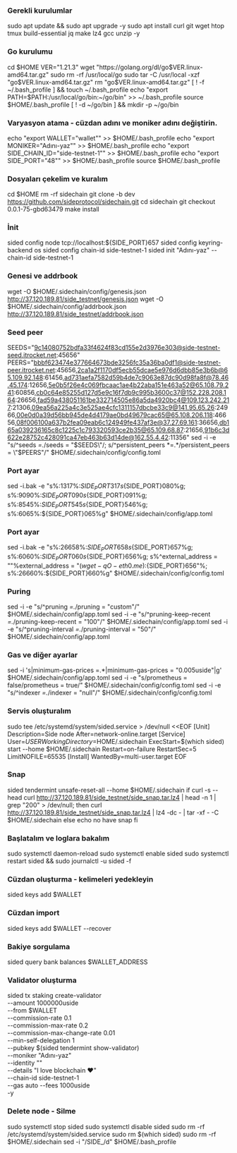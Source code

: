 




### Gerekli kurulumlar
sudo apt update && sudo apt upgrade -y
sudo apt install curl git wget htop tmux build-essential jq make lz4 gcc unzip -y


### Go kurulumu
cd $HOME
VER="1.21.3"
wget "https://golang.org/dl/go$VER.linux-amd64.tar.gz"
sudo rm -rf /usr/local/go
sudo tar -C /usr/local -xzf "go$VER.linux-amd64.tar.gz"
rm "go$VER.linux-amd64.tar.gz"
[ ! -f ~/.bash_profile ] && touch ~/.bash_profile
echo "export PATH=$PATH:/usr/local/go/bin:~/go/bin" >> ~/.bash_profile
source $HOME/.bash_profile
[ ! -d ~/go/bin ] && mkdir -p ~/go/bin

### Varyasyon atama - cüzdan adını ve moniker adını değiştirin.
echo "export WALLET="wallet"" >> $HOME/.bash_profile
echo "export MONIKER="Adını-yaz"" >> $HOME/.bash_profile
echo "export SIDE_CHAIN_ID="side-testnet-1"" >> $HOME/.bash_profile
echo "export SIDE_PORT="48"" >> $HOME/.bash_profile
source $HOME/.bash_profile

### Dosyaları çekelim ve kuralım
cd $HOME
rm -rf sidechain
git clone -b dev https://github.com/sideprotocol/sidechain.git
cd sidechain
git checkout 0.0.1-75-gbd63479
make install

### İnit
sided config node tcp://localhost:${SIDE_PORT}657
sided config keyring-backend os
sided config chain-id side-testnet-1
sided init "Adını-yaz" --chain-id side-testnet-1

### Genesi ve addrbook
wget -O $HOME/.sidechain/config/genesis.json http://37.120.189.81/side_testnet/genesis.json
wget -O $HOME/.sidechain/config/addrbook.json http://37.120.189.81/side_testnet/addrbook.json

### Seed peer
SEEDS="9c14080752bdfa33f4624f83cd155e2d3976e303@side-testnet-seed.itrocket.net:45656"
PEERS="bbbf623474e377664673bde3256fc35a36ba0df1@side-testnet-peer.itrocket.net:45656,2ca1a2f1170df5ecb55dcae5e976d6dbb85e3b6b@65.109.92.148:61456,ad731aefa7582d59b4de7c9063e87dc90d98fa8f@78.46.45.174:12656,5e0b5f26e4c069fbcaac1ae4b22aba151e463a52@65.108.79.241:60856,cb0c64e85255d127d5e9c16f7db9c995b3600c37@152.228.208.164:26656,fad59a438051161be332714505e86a5da4920bc4@109.123.242.217:21306,09ea56a225a4c3e525ae4cfc1311157dbcbe33c9@141.95.65.26:24966,00e0d0a39d56bb945de4d4179ae0bd49679cac65@65.108.206.118:46656,08f006100a637b2fea09eab6c124949fe437af3e@37.27.69.161:36656,db165a039236165c8c1225c1c793320593ce2b35@65.109.68.87:21656,91b6c3d622e28752c428091ca47eb463b63d14de@162.55.4.42:11356"
sed -i -e "s/^seeds *=.*/seeds = \"$SEEDS\"/; s/^persistent_peers *=.*/persistent_peers = \"$PEERS\"/" $HOME/.sidechain/config/config.toml

### Port ayar
sed -i.bak -e "s%:1317%:${SIDE_PORT}317%g;
s%:8080%:${SIDE_PORT}080%g;
s%:9090%:${SIDE_PORT}090%g;
s%:9091%:${SIDE_PORT}091%g;
s%:8545%:${SIDE_PORT}545%g;
s%:8546%:${SIDE_PORT}546%g;
s%:6065%:${SIDE_PORT}065%g" $HOME/.sidechain/config/app.toml

### Port ayar
sed -i.bak -e "s%:26658%:${SIDE_PORT}658%g;
s%:26657%:${SIDE_PORT}657%g;
s%:6060%:${SIDE_PORT}060%g;
s%:26656%:${SIDE_PORT}656%g;
s%^external_address = \"\"%external_address = \"$(wget -qO- eth0.me):${SIDE_PORT}656\"%;
s%:26660%:${SIDE_PORT}660%g" $HOME/.sidechain/config/config.toml

### Puring
sed -i -e "s/^pruning *=.*/pruning = \"custom\"/" $HOME/.sidechain/config/app.toml
sed -i -e "s/^pruning-keep-recent *=.*/pruning-keep-recent = \"100\"/" $HOME/.sidechain/config/app.toml
sed -i -e "s/^pruning-interval *=.*/pruning-interval = \"50\"/" $HOME/.sidechain/config/app.toml

### Gas ve diğer ayarlar
sed -i 's|minimum-gas-prices =.*|minimum-gas-prices = "0.005uside"|g' $HOME/.sidechain/config/app.toml
sed -i -e "s/prometheus = false/prometheus = true/" $HOME/.sidechain/config/config.toml
sed -i -e "s/^indexer *=.*/indexer = \"null\"/" $HOME/.sidechain/config/config.toml

### Servis oluşturalım
sudo tee /etc/systemd/system/sided.service > /dev/null <<EOF
[Unit]
Description=Side node
After=network-online.target
[Service]
User=$USER
WorkingDirectory=$HOME/.sidechain
ExecStart=$(which sided) start --home $HOME/.sidechain
Restart=on-failure
RestartSec=5
LimitNOFILE=65535
[Install]
WantedBy=multi-user.target
EOF

### Snap
sided tendermint unsafe-reset-all --home $HOME/.sidechain
if curl -s --head curl http://37.120.189.81/side_testnet/side_snap.tar.lz4 | head -n 1 | grep "200" > /dev/null; then
  curl http://37.120.189.81/side_testnet/side_snap.tar.lz4 | lz4 -dc - | tar -xf - -C $HOME/.sidechain
    else
  echo no have snap
fi

### Başlatalım ve loglara bakalım
sudo systemctl daemon-reload
sudo systemctl enable sided
sudo systemctl restart sided && sudo journalctl -u sided -f

### Cüzdan oluşturma - kelimeleri yedekleyin
sided keys add $WALLET

### Cüzdan import
sided keys add $WALLET --recover
### Bakiye sorgulama
sided query bank balances $WALLET_ADDRESS

### Validator oluşturma
sided tx staking create-validator \
--amount 1000000uside \
--from $WALLET \
--commission-rate 0.1 \
--commission-max-rate 0.2 \
--commission-max-change-rate 0.01 \
--min-self-delegation 1 \
--pubkey $(sided tendermint show-validator) \
--moniker "Adını-yaz" \
--identity "" \
--details "I love blockchain ❤️" \
--chain-id side-testnet-1 \
--gas auto --fees 1000uside \
-y



### Delete node - Silme
sudo systemctl stop sided
sudo systemctl disable sided
sudo rm -rf /etc/systemd/system/sided.service
sudo rm $(which sided)
sudo rm -rf $HOME/.sidechain
sed -i "/SIDE_/d" $HOME/.bash_profile
